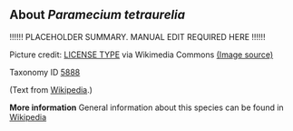 **About *Paramecium tetraurelia***
-------------------------
!!!!!! PLACEHOLDER SUMMARY. MANUAL EDIT REQUIRED HERE !!!!!!

Picture credit: [LICENSE TYPE]() via Wikimedia Commons [(Image source)]()

Taxonomy ID [5888](https://www.uniprot.org/taxonomy/5888)

(Text from [Wikipedia](https://en.wikipedia.org/).)

**More information**
General information about this species can be found in [Wikipedia](https://en.wikipedia.org/wiki/paramecium_tetraurelia)
